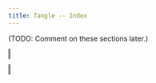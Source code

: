 ```yaml
---
title: Tangle -- Index
---
```


<style>
object {
    border: 2px solid grey;
    width: 100%;
}
img {
    max-width: 100%;
}
</style>


(TODO: Comment on these sections later.)


<object type="image/svg+xml" data="tangle-189.svg"></object>


<object type="image/svg+xml" data="tangle-190.svg"></object>




